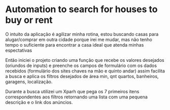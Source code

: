 # Automation to search for houses to buy or rent
 
O intuito da aplicação é agilizar minha rotina, estou buscando casas para alugar/comprar em outra cidade porque irei me mudar, mas não tenho tempo o suficiente para encontrar a casa ideal que atenda minhas espectativas 

Então iniciei o projeto criando uma função que recebe os valores desejados (oriundos de inputs) e preenche os campos de formulário com os dados recebidos (formulário dos sites chaves na mão e quinto andar) assim facilita a busca e aplica os filtros desejados de área min, qnt quartos, banheiros, garagens, localização.

Durante a busca utilizei um Xparh que pega os 7 primeiros itens correspondentes aos filtros retornando uma lista com uma pequena descrição e o link dos  anúncios.